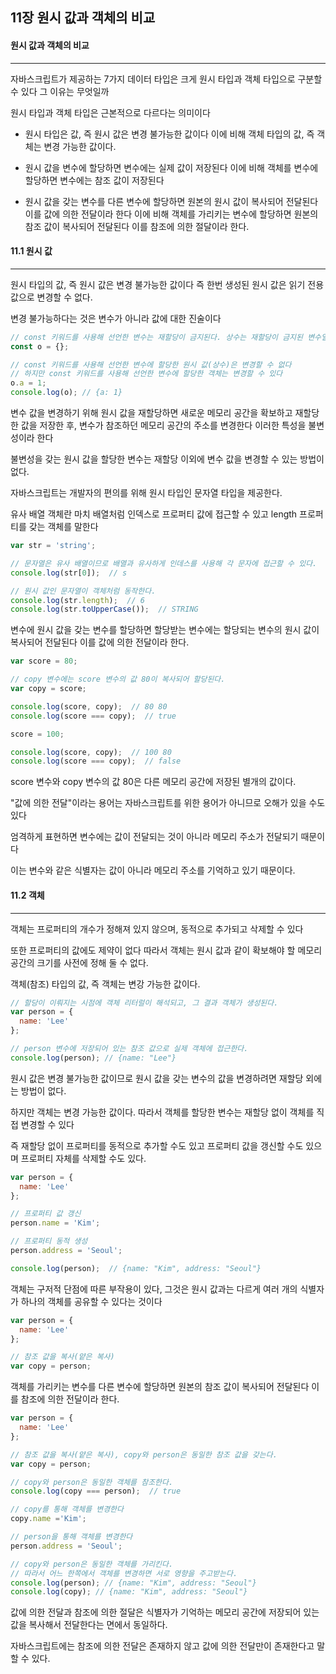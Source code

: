 ## 11장 원시 값과 객체의 비교

#### 원시 값과 객체의 비교
---
자바스크립트가 제공하는 7가지 데이터 타입은 크게 원시 타입과 객체 타입으로 구분할 수 있다 그 이유는 무엇일까

원시 타입과 객체 타입은 근본적으로 다르다는 의미이다

* 원시 타입은 값, 즉 원시 값은 변경 불가능한 값이다 이에 비해 객체 타입의 값, 즉 객체는 변경 가능한 값이다.

* 원시 값을 변수에 할당하면 변수에는 실제 값이 저장된다 이에 비해 객체를 변수에 할당하면 변수에는 참조 값이 저장된다

* 원시 값을 갖는 변수를 다른 변수에 할당하면 원본의 원시 값이 복사되어 전달된다 이를 값에 의한 전달이라 한다 이에 비해 객체를 가리키는 변수에 할당하면 원본의 참조 값이 복사되어 전달된다 이를 참조에 의한 절달이라 한다.

#### 11.1 원시 값
---
원시 타입의 값, 즉 원시 값은 변경 불가능한 값이다 즉 한번 생성된 원시 값은 읽기 전용값으로 변경할 수 없다.

변경 불가능하다는 것은 변수가 아니라 값에 대한 진술이다

```js
// const 키워드를 사용해 선언한 변수는 재할당이 금지된다. 상수는 재할당이 금지된 변수일 뿐이다
const o = {};

// const 키워드를 사용해 선언한 변수에 할당한 원시 값(상수)은 변경할 수 없다
// 하지만 const 키워드를 사용해 선언한 변수에 할당한 객체는 변경할 수 있다
o.a = 1;
console.log(o); // {a: 1}
```

변수 값을 변경하기 위해 원시 값을 재할당하면 새로운 메모리 공간을 확보하고 재할당한 값을 저장한 후, 변수가 참조하던 메모리 공간의 주소를 변경한다 이러한 특성을 불변성이라 한다

불변성을 갖는 원시 값을 할당한 변수는 재할당 이외에 변수 값을 변경할 수 있는 방법이 없다. 


자바스크립트는 개발자의 편의를 위해 원시 타입인 문자열 타입을 제공한다.

유사 배열 객체란 마치 배열처럼 인덱스로 프로퍼티 값에 접근할 수 있고 length 프로퍼티를 갖는 객체를 말한다

```js
var str = 'string';

// 문자열은 유사 배열이므로 배열과 유사하게 인데스를 사용해 각 문자에 접근할 수 있다.
console.log(str[0]);  // s

// 원시 값인 문자열이 객체처럼 동작한다.
console.log(str.length);  // 6
console.log(str.toUpperCase());  // STRING
```

변수에 원시 값을 갖는 변수를 할당하면 할당받는 변수에는 할당되는 변수의 원시 값이 복사되어 전달된다 이를 값에 의한 전달이라 한다.

```js
var score = 80;

// copy 변수에는 score 변수의 값 80이 복사되어 할당된다.
var copy = score;

console.log(score, copy);  // 80 80
console.log(score === copy);  // true

score = 100;

console.log(score, copy);  // 100 80
console.log(score === copy);  // false
```

score 변수와 copy 변수의 값 80은 다른 메모리 공간에 저장된 별개의 값이다.

"값에 의한 전달"이라는 용어는 자바스크립트를 위한 용어가 아니므로 오해가 있을 수도 있다

엄격하게 표현하면 변수에는 값이 전달되는 것이 아니라 메모리 주소가 전달되기 때문이다

이는 변수와 같은 식별자는 값이 아니라 메모리 주소를 기억하고 있기 때문이다.

#### 11.2 객체
---
객체는 프로퍼티의 개수가 정해져 있지 않으며, 동적으로 추가되고 삭제할 수 있다

또한 프로퍼티의 값에도 제약이 없다 따라서 객체는 원시 값과 같이 확보해야 할 메모리 공간의 크기를 사전에 정해 둘 수 없다.

객체(참조) 타입의 값, 즉 객체는 변강 가능한 값이다.

```js
// 할당이 이뤄지는 시점에 객체 리터럴이 해석되고, 그 결과 객체가 생성된다.
var person = {
  name: 'Lee'
};

// person 변수에 저장되어 있는 참조 값으로 실제 객체에 접근한다.
console.log(person); // {name: "Lee"}
```

원시 값은 변경 불가능한 값이므로 원시 값을 갖는 변수의 값을 변경하려면 재할당 외에는 방법이 없다.

하지만 객체는 변경 가능한 값이다. 따라서 객체를 할당한 변수는 재할당 없이 객체를 직접 변경할 수 있다

즉 재할당 없이 프로퍼티를 동적으로 추가할 수도 있고 프로퍼티 값을 갱신할 수도 있으며 프로퍼티 자체를 삭제할 수도 있다.

```js
var person = {
  name: 'Lee'
};

// 프로퍼티 값 갱신
person.name = 'Kim';

// 프로퍼티 동적 생성
person.address = 'Seoul';

console.log(person);  // {name: "Kim", address: "Seoul"}
```

객체는 구저적 단점에 따른 부작용이 있다, 그것은 원시 값과는 다르게 여러 개의 식별자가 하나의 객체를 공유할 수 있다는 것이다

```js
var person = {
  name: 'Lee'
};

// 참조 값을 복사(얕은 복사)
var copy = person;
```
객체를 가리키는 변수를 다른 변수에 할당하면 원본의 참조 값이 복사되어 전달된다 이를 참조에 의한 전달이라 한다.

```js
var person = {
  name: 'Lee'
};

// 참조 값을 복사(얕은 복사), copy와 person은 동일한 참조 값을 갖는다.
var copy = person;

// copy와 person은 동일한 객체를 참조한다.
console.log(copy === person);  // true

// copy를 통해 객체를 변경한다
copy.name ='Kim';

// person을 통해 객체를 변경한다
person.address = 'Seoul';

// copy와 person은 동일한 객체를 가리킨다.
// 따라서 어느 한쪽에서 객체를 변경하면 서로 영향을 주고받는다.
console.log(person); // {name: "Kim", address: "Seoul"}
console.log(copy); // {name: "Kim", address: "Seoul"}
```
값에 의한 전달과 참조에 의한 절달은 식별자가 기억하는 메모리 공간에 저장되어 있는 값을 복사해서 전달한다는 면에서 동일하다.

자바스크립트에는 참조에 의한 전달은 존재하지 않고 값에 의한 전달만이 존재한다고 말할 수 있다.